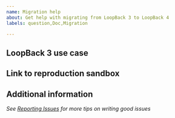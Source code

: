 ```yaml
---
name: Migration help
about: Get help with migrating from LoopBack 3 to LoopBack 4
labels: question,Doc,Migration

---
```


<!-- 🚨 STOP 🚨 STOP 🚨 STOP 🚨

HELP US HELP YOU, PLEASE
- Do a quick search to avoid duplicate issues
- Provide as much information as possible (reproduction sandbox, use case for features, etc.)
- Consider using a more suitable venue for questions such as Stack Overflow, Gitter, etc.

Please fill in the *entire* template below.

-->

## LoopBack 3 use case

<!--
Describe the specific part of your LoopBack 3 application that you don't know
how to migrate to LoopBack 4.
-->

## Link to reproduction sandbox

<!--
Create a *minimal* LB3 application showing your use case,
see https://loopback.io/doc/en/contrib/Reporting-issues.html#loopback-3x-bugs
-->

## Additional information

<!--
Anything else to make it easier to understand your use case.

Please include links to related issues and/or answers you found while looking
for a solution.
-->

_See [Reporting Issues](http://loopback.io/doc/en/contrib/Reporting-issues.html) for more tips on writing good issues_


